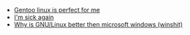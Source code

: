 
* [Gentoo linux is perfect for me](/page/blog/blogs/Gentoo-linux-is-perfect-for-me.html)
* [I'm sick again](/page/blog/blogs/I'm-sick-again.html)
* [Why is GNU/Linux better then microsoft windows (winshit)](/page/blog/blogs/Why-is-GNU_Linux-better-then-microsoft-windows-(winshit).html)